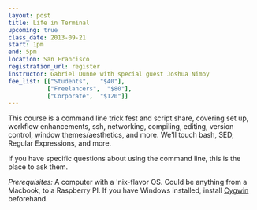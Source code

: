 ```yaml
---
layout: post
title: Life in Terminal
upcoming: true
class_date: 2013-09-21
start: 1pm
end: 5pm
location: San Francisco
registration_url: register
instructor: Gabriel Dunne with special guest Joshua Nimoy
fee_list: [["Students",   "$40"],
           ["Freelancers",  "$80"],
           ["Corporate",  "$120"]]
---
```


This course is a command line trick fest and script share, covering set up, workflow enhancements, ssh, networking, compiling, editing, version control, window themes/aesthetics, and more. We'll touch bash, SED, Regular Expressions, and more.

If you have specific questions about using the command line, this is the place to ask them. 

*Prerequisites:* A computer with a 'nix-flavor OS. Could be anything from a Macbook, to a Raspberry PI. If you have Windows installed, install [Cygwin](http://www.cygwin.com/) beforehand.
